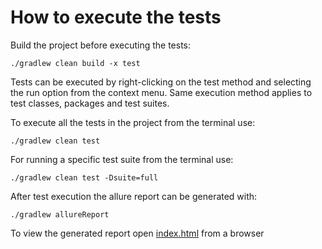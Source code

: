 # How to execute the tests

Build the project before executing the tests:

`./gradlew clean build -x test`

Tests can be executed by right-clicking on the test method and selecting the run option from the context menu. 
Same execution method applies to test classes, packages and test suites.

To execute all the tests in the project from the terminal use:

`./gradlew clean test`

For running a specific test suite from the terminal use:

`./gradlew clean test -Dsuite=full`

After test execution the allure report can be generated with:

`./gradlew allureReport`

To view the generated report open [index.html](build/reports/allure-report/allureReport/index.html) from a browser
